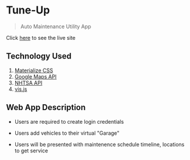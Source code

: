 # Tune-Up

> Auto Maintenance Utility App

Click [here](https://benrgarcia.github.io/Tune-Up/) to see the live site

## Technology Used

1. [Materialize CSS](http://materializecss.com/)
2. [Google Maps API](https://developers.google.com/maps/documentation/)
3. [NHTSA API](https://vpic.nhtsa.dot.gov/api/)
4. [vis.js](http://visjs.org/)

## Web App Description

* Users are required to create login credentials

* Users add vehicles to their virtual "Garage"

* Users will be presented with maintenence schedule timeline, locations to get service
